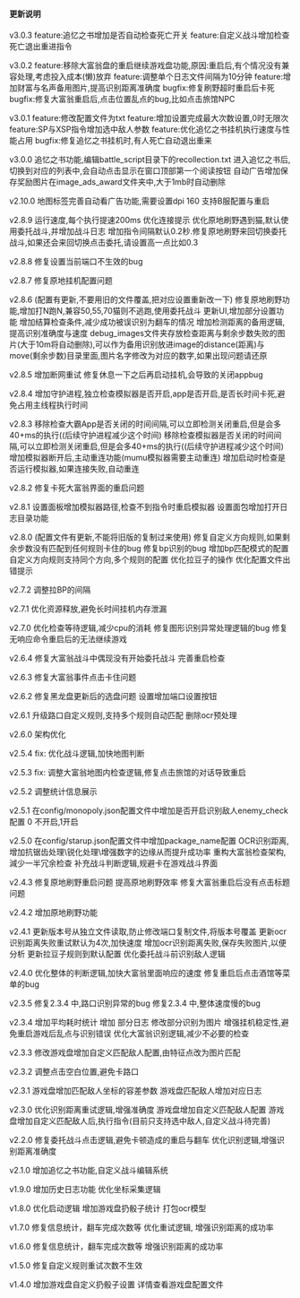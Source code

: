 #### 更新说明
v3.0.3
feature:追忆之书增加是否自动检查死亡开关
feature:自定义战斗增加检查死亡退出重进指令

v3.0.2
feature:移除大富翁盘的重启继续游戏盘功能,原因:重启后,有个情况没有兼容处理,考虑投入成本(懒)放弃
feature:调整单个日志文件间隔为10分钟
feature:增加财富与名声备用图片,提高识别距离准确度
bugfix:修复刷野超时重启后卡死
bugfix:修复大富翁重启后,点击位置乱点的bug,比如点击旅馆NPC

v3.0.1
feature:修改配置文件为txt
feature:增加设置完成最大次数设置,0时无限次
feature:SP与XSP指令增加选中敌人参数
feature:优化追忆之书挂机执行速度与性能占用
bugfix:修复追忆之书挂机时,有人死亡自动退出重来


v3.0.0
追忆之书功能,编辑battle_script目录下的recollection.txt
进入追忆之书后,切换到对应的列表中,会自动点击显示在窗口顶部第一个阅读按钮
自动广告增加保存奖励图片在image_ads_award文件夹中,大于1mb时自动删除

v2.10.0
地图标签完善自动看广告功能,需要设置dpi 160
支持B服配置与重启

v2.8.9
运行速度,每个执行提速200ms
优化连接提示
优化原地刷野遇到猫,默认使用委托战斗,并增加战斗日志
增加指令间隔默认0.2秒.修复原地刷野来回切换委托战斗,如果还会来回切换点击委托,请设置高一点比如0.3

v2.8.8
修复设置当前端口不生效的bug

v2.8.7
修复原地挂机配置问题

v2.8.6 (配置有更新,不要用旧的文件覆盖,把对应设置重新改一下)
修复原地刷野功能,增加打N跑N,兼容50,55,70猫则不逃跑,使用委托战斗
更新UI,增加部分设置功能
增加结算检查条件,减少成功被误识别为翻车的情况
增加检测距离的备用逻辑,提高识别准确度与速度
debug_images文件夹存放检查距离与剩余步数失败的图片(大于10m将自动删除),可以作为备用识别放进image的distance(距离)与move(剩余步数)目录里面,图片名字修改为对应的数字,如果出现问题请还原

v2.8.5
增加断网重试
修复休息一下之后再启动挂机,会导致的关闭appbug

v2.8.4
增加守护进程,独立检查模拟器是否开启,app是否开启,是否长时间卡死,避免占用主线程执行时间

v2.8.3
移除检查大霸App是否关闭的时间间隔,可以立即检测关闭重启,但是会多40+ms的执行((后续守护进程减少这个时间)
移除检查模拟器是否关闭的时间间隔,可以立即检测关闭重启,但是会多40+ms的执行((后续守护进程减少这个时间)
增加模拟器断开后,主动重连功能(mumu模拟器需要主动重连)
增加启动时检查是否运行模拟器,如果连接失败,自动重连

v2.8.2
修复卡死大富翁界面的重启问题

v2.8.1
设置面板增加模拟器路径,检查不到指令时重启模拟器
设置面包增加打开日志目录功能

v2.8.0 (配置文件有更新,不能将旧版的复制过来使用)
修复自定义方向规则,如果剩余步数没有匹配到任何规则卡住的bug
修复bp识别的bug
增加bp匹配模式的配置
自定义方向规则支持同个方向,多个规则的配置
优化拉豆子的操作
优化配置文件出错提示

v2.7.2
调整拉BP的间隔

v2.7.1
优化资源释放,避免长时间挂机内存泄漏

v2.7.0
优化检查等待逻辑,减少cpu的消耗
修复图形识别异常处理逻辑的bug
修复无响应命令重启后的无法继续游戏

v2.6.4
修复大富翁战斗中偶现没有开始委托战斗
完善重启检查

v2.6.3
修复大富翁事件点击卡住问题

v2.6.2
修复黑龙盘更新后的选盘问题
设置增加端口设置按钮

v2.6.1
升级路口自定义规则,支持多个规则自动匹配
删除ocr预处理

v2.6.0
架构优化

v2.5.4
fix: 优化战斗逻辑,加快地图判断

v2.5.3
fix: 调整大富翁地图内检查逻辑,修复点击旅馆的对话导致重启

v2.5.2
调整统计信息展示

v2.5.1
在config/monopoly.json配置文件中增加是否开启识别敌人enemy_check配置 0 不开启,1开启

v2.5.0
在config/starup.json配置文件中增加package_name配置
OCR识别距离,增加抗锯齿处理\锐化处理\增强数字的边缘从而提升成功率
重构大富翁检查架构,減少一半冗余检查
补充战斗判断逻辑,规避卡在游戏战斗界面

v2.4.3
修复原地刷野重启问题
提高原地刷野效率
修复大富翁重启后没有点击标题问题

v2.4.2
增加原地刷野功能

v2.4.1
更新版本号从独立文件读取,防止修改端口复制文件,将版本号覆盖
更新ocr识别距离失败重试默认为4次,加快速度
增加ocr识别距离失败,保存失败图片,以便分析
更新拉豆子规则到默认配置
优化委托战斗前识别敌人逻辑

v2.4.0
优化整体的判断逻辑,加快大富翁里面响应的速度
修复重启后点击酒馆等菜单的bug

v2.3.5
修复2.3.4 中,路口识别异常的bug
修复2.3.4 中,整体速度慢的bug

v2.3.4
增加平均耗时统计
增加 部分日志
修改部分识别为图片
增强挂机稳定性,避免重启游戏后乱点与识别错误
优化大富翁识别逻辑,减少不必要的检查

v2.3.3
修改游戏盘增加自定义匹配敌人配置,由特征点改为图片匹配

v2.3.2
调整点击空白位置,避免卡路口

v2.3.1
游戏盘增加匹配敌人坐标的容差参数
游戏盘匹配敌人增加对应日志

v2.3.0
优化识别距离重试逻辑,增强准确度
游戏盘增加自定义匹配敌人配置
游戏盘增加自定义匹配敌人后,执行指令(目前只支持选中敌人,自定义战斗待完善)

v2.2.0
修复委托战斗点击逻辑,避免卡顿造成的重启与翻车
优化识别逻辑,增强识别距离准确度

v2.1.0
增加追忆之书功能,自定义战斗编辑系统

v1.9.0
增加历史日志功能
优化坐标采集逻辑

v1.8.0
优化启动逻辑
增加游戏盘扔骰子统计
打包ocr模型

v1.7.0
修复信息统计，翻车完成次数等
优化重试逻辑, 增强识别距离的成功率

v1.6.0
修复信息统计，翻车完成次数等
增强识别距离的成功率

v1.5.0
修复自定义规则重试次数不生效

v1.4.0
增加游戏盘自定义扔骰子设置
详情查看游戏盘配置文件